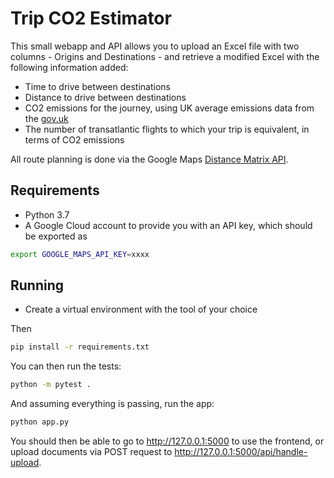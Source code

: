 # Trip CO2 Estimator

This small webapp and API allows you to upload
an Excel file with two columns - Origins and Destinations - 
and retrieve a modified Excel with the following information added:
- Time to drive between destinations
- Distance to drive between destinations
- CO2 emissions for the journey, using UK average emissions data
from the [gov.uk]( https://www.gov.uk/government/statistics/vehicle-licensing-statistics-2018)
- The number of transatlantic flights to which your trip is equivalent, in terms of CO2 emissions

All route planning is done via the Google Maps [Distance Matrix API](https://developers.google.com/maps/documentation/distance-matrix/start).

## Requirements

- Python 3.7
- A Google Cloud account to provide you with an API key, which should
be exported as

```bash
export GOOGLE_MAPS_API_KEY=xxxx
```

## Running

- Create a virtual environment with the tool of your choice

Then 

```bash
pip install -r requirements.txt
```

You can then run the tests:

```bash
python -m pytest .
```

And assuming everything is passing, run the app:

```bash
python app.py
```

You should then be able to go to http://127.0.0.1:5000 to use the frontend,
or upload documents via POST request to http://127.0.0.1:5000/api/handle-upload.

